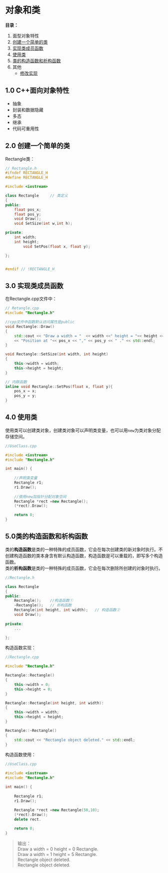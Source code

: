 # 对象和类

**目录：**  
1. 面型对象特性
2. [创建一个简单的类](#create_class)
3. [实现类成员函数](#im_class)
4. [使用类](#use_class)
5. [类的构造函数和析构函数](#c_class)
10. 其他
	- [修改实现](#cpp350)

## 1.0 C++面向对象特性  
- 抽象
- 封装和数据隐藏
- 多态
- 继承
- 代码可重用性

<a id="create_class"></a>
## 2.0 创建一个简单的类
Rectangle类：
``` C++
// Rectangle.h
#ifndef RECTANGLE_H
#define RECTANGLE_H

#include <iostream>

class Rectangle		// 类定义
{
public:
	float pos_x;
	float pos_y;
	void Draw();
	void SetSize(int w,int h);

private:
	int width;
	int height;
        void SetPos(float x, float y);

};


#endif // !RECTANGLE_H
```

<a id="im_class"></a>
## 3.0 实现类成员函数
在Rectangle.cpp文件中：
``` C++
// Retangle.cpp
#include "Rectangle.h"

//cpp文件中函数默认访问属性是public
void Rectangle::Draw()
{
	std::cout << "Draw a width = "  << width <<" height = "<< height <<"  Rectangle,"
	<< "Position at "<< pos_x << "," << pos_y << " ." << std::endl;
}

void Rectangle::SetSize(int width, int height)
{	
	this->width = width;
	this->height = height;
}

// 内联函数 
inline void Rectangle::SetPos(float x, float y){
	pos_x = x;
	pos_y = y;
}

```

<a id="use_class"></a>
## 4.0 使用类
使用类可以创建类对象，创建类对象可以声明类变量，也可以用<code>new</code>为类对象分配存储空间。

``` C++
//UseClass.cpp

#include <iostream>
#include "Rectangle.h"

int main() {
			
	//声明类变量
	Rectangle r1;
	r1.Draw();
	
	//使用new加指针分配对象空间
	Rectangle *rect =new Rectangle();
	(*rect).Draw();

	return 0;
}
```

<a id="c_class"></a>
## 5.0类的构造函数和析构函数

类的**构造函数**是类的一种特殊的成员函数，它会在每次创建类的新对象时执行。不创建构造函数的类本身含有默认构造函数，构造函数是可以重载的，即写多个构造函数。  
类的**析构函数**是类的一种特殊的成员函数，它会在每次删除所创建的对象时执行。
``` C++
//Rectangle.h

class Rectangle
{
public:
	Rectangle();	//构造函数①
	~Rectangle();	// 析构函数
	Rectangle(int height, int width);	// 构造函数②
	void Draw();
	
private:
	...

};

```
构造函数实现：
``` C++
//Rectangle.cpp

#include "Rectangle.h"

Rectangle::Rectangle()
{
	this->width = 0;
	this->height = 0;
}

Rectangle::Rectangle(int height, int width):
{
	this->width = width;
	this->height = height;
}

Rectangle::~Rectangle()
{
	std::cout << "Rectangle object deleted." << std::endl;
}

```
构造函数使用：
``` C++
//UseClass.cpp

#include <iostream>
#include "Rectangle.h"

int main() {
			
	Rectangle r1;
	r1.Draw();
	
	Rectangle *rect =new Rectangle(50,10);
	(*rect).Draw();
	delete rect.

	return 0;
}

```
> 输出：  
>	Draw a width = 0 height = 0  Rectangle.  
>	Draw a width = 1 height = 5  Rectangle.  
>	Rectangle object deleted.  
>	Rectangle object deleted.



